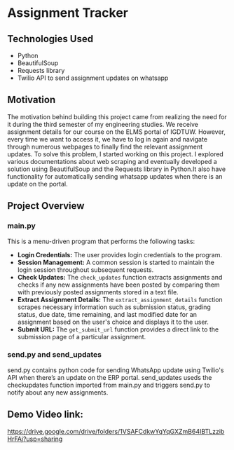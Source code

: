 # Assignment Tracker

## Technologies Used
- Python
- BeautifulSoup
- Requests library
- Twilio API to send assignment updates on whatsapp

## Motivation
The motivation behind building this project came from realizing the need for it during the third semester of my engineering studies. We receive assignment details for our course on the ELMS portal of IGDTUW. However, every time we want to access it, we have to log in again and navigate through numerous webpages to finally find the relevant assignment updates. To solve this problem, I started working on this project. I explored various documentations about web scraping and eventually developed a solution using BeautifulSoup and the Requests library in Python.It also have functionality for automatically sending whatsapp updates when there is an update on the portal.


## Project Overview
### main.py
This is a menu-driven program that performs the following tasks:
- **Login Credentials:** The user provides login credentials to the program.
- **Session Management:** A common session is started to maintain the login session throughout subsequent requests.
- **Check Updates:** The `check_updates` function extracts assignments and checks if any new assignments have been posted by comparing them with previously posted assignments stored in a text file.
- **Extract Assignment Details:** The `extract_assignment_details` function scrapes necessary information such as submission status, grading status, due date, time remaining, and last modified date for an assignment based on the user's choice and displays it to the user.
- **Submit URL:** The `get_submit_url` function provides a direct link to the submission page of a particular assignment.

### send.py and send_updates
send.py contains python code for sending WhatsApp update using Twilio's API when there’s an update on the ERP portal.
send_updates useds the checkupdates function imported from main.py and triggers send.py to notify about any new assignments.

## Demo Video link:
https://drive.google.com/drive/folders/1VSAFCdkwYqYqGXZmB64IBTLzzibHrFAj?usp=sharing
